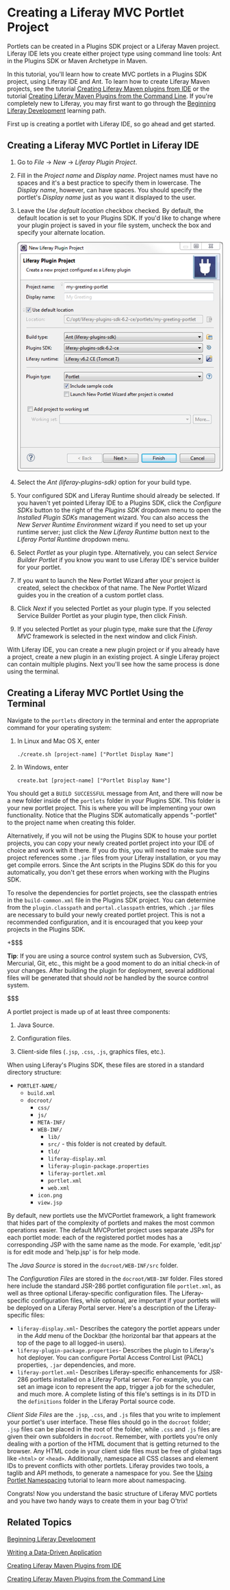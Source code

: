 # Creating a Liferay MVC Portlet Project [](id=creating-a-liferay-mvc-portlet-project)

Portlets can be created in a Plugins SDK project or a Liferay Maven 
project. Liferay IDE lets you create either project type using command line 
tools: Ant in the Plugins SDK or Maven Archetype in Maven. 

In this tutorial, you'll learn how to create MVC portlets in a Plugins SDK
project, using Liferay IDE and Ant. To learn how to create Liferay Maven
projects, see the tutorial 
[Creating Liferay Maven plugins from IDE](/develop/tutorials/-/knowledge_base/6-2/creating-liferay-maven-plugins-from-liferay-ide) 
or the tutorial
[Creating Liferay Maven Plugins from the Command Line](/develop/tutorials/-/knowledge_base/6-2/creating-liferay-maven-plugins-from-the-command-lin).
If you're completely new to Liferay, you may first want to go through the 
[Beginning Liferay Development](/develop/learning-paths/-/knowledge_base/6-2/beginning-liferay-development) 
learning path. 

First up is creating a portlet with Liferay IDE, so go ahead and get 
started. 

## Creating a Liferay MVC Portlet in Liferay IDE

1.  Go to *File* &rarr; *New* &rarr; *Liferay Plugin Project*. 

2.  Fill in the *Project name* and *Display name*. Project names must have no
    spaces and it's a best practice to specify them in lowercase. The
    *Display name*, however, can have spaces. You should specify the
    portlet's *Display name* just as you want it displayed to the user. 

3.  Leave the *Use default location* checkbox checked. By default, the
	default location is set to your Plugins SDK. If you'd like to change where 
	your plugin project is saved in your file system, uncheck the box and 
	specify your alternate location. 

    ![Figure 1: Creating portlet projects with Liferay IDE is easy.](../../images/03-new-portlet-project.png)

4.  Select the *Ant (liferay-plugins-sdk)* option for your build type.

5.  Your configured SDK and Liferay Runtime should already be selected. If you
    haven't yet pointed Liferay IDE to a Plugins SDK, click the *Configure SDKs* 
    button to the right of the *Plugins SDK* dropdown menu to open the 
    *Installed Plugin SDKs* management wizard. You can also access the
    *New Server Runtime Environment* wizard if you need to set up your runtime
    server; just click the *New Liferay Runtime* button next to the *Liferay
    Portal Runtime* dropdown menu. 

6.  Select *Portlet* as your plugin type. Alternatively, you can select 
    *Service Builder Portlet* if you know you want to use Liferay IDE's service 
    builder for your portlet.
    
7.  If you want to launch the New Portlet Wizard after your project is created, 
    select the checkbox of that name. The New Portlet Wizard guides you in the 
    creation of a custom portlet class.

8.  Click *Next* if you selected Portlet as your plugin type. If you selected 
    Service Builder Portlet as your plugin type, then click *Finish*. 

9.  If you selected Portlet as your plugin type, make sure that the *Liferay MVC* 
    framework is selected in the next window and click *Finish*. 

With Liferay IDE, you can create a new plugin project or if you already have a
project, create a new plugin in an existing project. A single Liferay project
can contain multiple plugins. Next you'll see how the same process is done using
the terminal. 

## Creating a Liferay MVC Portlet Using the Terminal 

Navigate to the `portlets` directory in the terminal and enter the appropriate 
command for your operating system:

1.  In Linux and Mac OS X, enter

        ./create.sh [project-name] ["Portlet Display Name"]

2.  In Windows, enter

        create.bat [project-name] ["Portlet Display Name"]

You should get a `BUILD SUCCESSFUL` message from Ant, and there will now be a
new folder inside of the `portlets` folder in your Plugins SDK. This folder is
your new portlet project. This is where you will be implementing your own
functionality. Notice that the Plugins SDK automatically appends "-portlet" to
the project name when creating this folder.

Alternatively, if you will not be using the Plugins SDK to house your portlet
projects, you can copy your newly created portlet project into your IDE of
choice and work with it there. If you do this, you will need to make sure the
project references some `.jar` files from your Liferay installation, or you may
get compile errors. Since the Ant scripts in the Plugins SDK do this for you
automatically, you don't get these errors when working with the Plugins SDK.

To resolve the dependencies for portlet projects, see the classpath entries in
the `build-common.xml` file in the Plugins SDK project. You can determine from
the `plugin.classpath` and `portal.classpath` entries, which `.jar` files are
necessary to build your newly created portlet project. This is not a recommended
configuration, and it is encouraged that you keep your projects in the Plugins 
SDK. 

+$$$

**Tip**: If you are using a source
control system such as Subversion, CVS, Mercurial, Git, etc., this might be
a good moment to do an initial check-in of your changes. After building the
plugin for deployment, several additional files will be generated that should
*not* be handled by the source control system. 

$$$

A portlet project is made up of at least three components:

1. Java Source. 

2. Configuration files. 

3. Client-side files (`.jsp`, `.css`, `.js`, graphics files, etc.). 

When using Liferay's Plugins SDK, these files are stored in a standard directory
structure:

- `PORTLET-NAME/`
    - `build.xml`
    - `docroot/`
        - `css/`
        - `js/`
        - `META-INF/`
        - `WEB-INF/`
            - `lib/`
            - `src/` - this folder is not created by default.
            - `tld/`
            - `liferay-display.xml`
            - `liferay-plugin-package.properties`
            - `liferay-portlet.xml`
            - `portlet.xml`
            - `web.xml`
        - `icon.png`
        - `view.jsp`

By default, new portlets use the MVCPortlet framework, a light framework that
hides part of the complexity of portlets and makes the most common operations
easier. The default MVCPortlet project uses separate JSPs for each portlet
mode: each of the registered portlet modes has a corresponding JSP with the
same name as the mode. For example, 'edit.jsp' is for edit mode and 'help.jsp'
is for help mode.

The *Java Source* is stored in the `docroot/WEB-INF/src` folder. 

The *Configuration Files* are stored in the `docroot/WEB-INF` folder. Files
stored here include the standard JSR-286 portlet configuration file
`portlet.xml`, as well as three optional Liferay-specific configuration files.
The Liferay-specific configuration files, while optional, are important if your
portlets will be deployed on a Liferay Portal server. Here's a description of
the Liferay-specific files:

- `liferay-display.xml`- Describes the category the portlet appears under in the
  *Add* menu of the Dockbar (the horizontal bar that appears at the top of the
  page to all logged-in users). 
- `liferay-plugin-package.properties`- Describes the plugin to Liferay's hot
  deployer. You can configure Portal Access Control List (PACL) properties,
  `.jar` dependencies, and more. 
- `liferay-portlet.xml`- Describes Liferay-specific enhancements for JSR-286
  portlets installed on a Liferay Portal server. For example, you can set
  an image icon to represent the app, trigger a job for the scheduler, and much
  more. A complete listing of this file's settings is in its DTD in the
  `definitions` folder in the Liferay Portal source code. 

*Client Side Files* are the `.jsp`, `.css`, and `.js` files that you write to
implement your portlet's user interface. These files should go in the `docroot`
folder; `.jsp` files can be placed in the root of the folder, while `.css` and
`.js` files are given their own subfolders in `docroot`. Remember, with portlets
you're only dealing with a portion of the HTML document that is getting returned
to the browser. Any HTML code in your client side files must be free of global
tags like `<html>` or `<head>`. Additionally, namespace all CSS classes and
element IDs to prevent conflicts with other portlets. Liferay provides two
tools, a taglib and API methods, to generate a namespace for you. See the
[Using Portlet Namespacing](/develop/tutorials/-/knowledge_base/6-2/using-portlet-namespacing)
tutorial to learn more about namespacing. 

<!--
For a more detailed description of the files generated and used in a portlet
please refer to the [Anatomy of a Portlet] (https://www.liferay.com/documentation/liferay-portal/6.0/development/-/ai/anatomy-of-a-portlet)
section in the DevGuide.
-->

Congrats! Now you understand the basic structure of Liferay MVC portlets and you
have two handy ways to create them in your bag O'trix!  

## Related Topics

[Beginning Liferay Development](/develop/learning-paths/-/knowledge_base/6-2/beginning-liferay-development)

[Writing a Data-Driven Application](/develop/learning-paths/-/knowledge_base/6-2/writing-a-data-driven-application)

[Creating Liferay Maven Plugins from IDE](/develop/tutorials/-/knowledge_base/6-2/creating-liferay-maven-plugins-from-liferay-ide)

[Creating Liferay Maven Plugins from the Command Line](/develop/tutorials/-/knowledge_base/6-2/creating-liferay-maven-plugins-from-the-command-lin)

